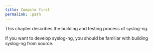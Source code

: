 ```yaml
---
title: Compile first
permalink: :path
---
```


This chapter describes the building and testing process of syslog-ng.

If you want to develop syslog-ng, you should be familiar with building syslog-ng
from source.
